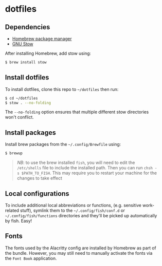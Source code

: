 # dotfiles

## Dependencies

- [Homebrew package manager](https://brew.sh/)
- [GNU Stow](https://www.gnu.org/software/stow/)

After installing Homebrew, add stow using:

```bash
$ brew install stow
```

## Install dotfiles

To install dotfiles, clone this repo to `~/dotfiles` then run:

```bash
$ cd ~/dotfiles
$ stow . --no-folding
```

The `--no-folding` option ensures that multiple different stow directories won't conflict.

## Install packages

Install brew packages from the `~/.config/Brewfile` using:

```bash
$ brewup
```

> *NB*: to use the brew installed `fish`, you will need to edit the `/etc/shells` file to include the installed
path. Then you can run `chsh -s $PATH_TO_FISH`. This may require you to restart your machine for the changes
to take effect

## Local configurations

To include additional local abbreviations or functions, (e.g. sensitive work-related stuff), symlink them to
the `~/.config/fish/conf.d` or `~/.config/fish/functions` directories and they'll be picked up automatically
by fish. Easy!

## Fonts

The fonts used by the Alacritty config are installed by Homebrew as part of the bundle. However, you may still
need to manually activate the fonts via the `Font Book` application.
